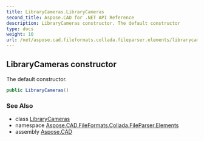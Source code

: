 ```yaml
---
title: LibraryCameras.LibraryCameras
second_title: Aspose.CAD for .NET API Reference
description: LibraryCameras constructor. The default constructor
type: docs
weight: 10
url: /net/aspose.cad.fileformats.collada.fileparser.elements/librarycameras/librarycameras/
---
```

## LibraryCameras constructor

The default constructor.

```csharp
public LibraryCameras()
```

### See Also

* class [LibraryCameras](../)
* namespace [Aspose.CAD.FileFormats.Collada.FileParser.Elements](../../librarycameras/)
* assembly [Aspose.CAD](../../../)


